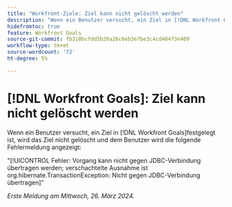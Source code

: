 ```yaml
---
title: "Workfront-Ziele: Ziel kann nicht gelöscht werden"
description: "Wenn ein Benutzer versucht, ein Ziel in [!DNL Workfront Goals], wird das Ziel nicht gelöscht und der Benutzer wird eine Fehlermeldung angezeigt."
hidefromtoc: true
feature: Workfront Goals
source-git-commit: fb310bcfdd5b20a26c6eb3e7be3c4cd484f3e409
workflow-type: tm+mt
source-wordcount: '72'
ht-degree: 5%

---
```



# [!DNL Workfront Goals]: Ziel kann nicht gelöscht werden

Wenn ein Benutzer versucht, ein Ziel in [!DNL Workfront Goals]festgelegt ist, wird das Ziel nicht gelöscht und dem Benutzer wird die folgende Fehlermeldung angezeigt:

&quot;[!UICONTROL Fehler: Vorgang kann nicht gegen JDBC-Verbindung übertragen werden; verschachtelte Ausnahme ist org.hibernate.TransactionException: Nicht gegen JDBC-Verbindung übertragen]&quot;

_Erste Meldung am Mittwoch, 26. März 2024._


